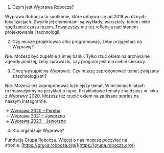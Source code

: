 1. Czym jest Wyprawa Robocza?

Wyprawa Robocza to spotkanie, które odbywa się od 2018 w różnych lokalizacjach. Zwykle jej elementami są wykłady, warsztaty, tańce i miłe spędzanie czasu razem. Towarzyszy mu też refleksja nad stanem projektowania i technologii.

2. Czy muszę projektować albo programować, żeby przyjechać na Wyprawę?

Nie. Możesz być zupełnie z innej bańki. Tylko rzuć okiem na archiwalne agendy poniżej, żeby sprawdzić, czy program jest dla ciebie ciekawy.

3. Chcę wystąpić na Wyprawie. Czy muszę zaproponować temat związany z technologiami?

Nie. Możesz też zaproponować luźniejszy temat. W minionych latach rozmawiałyśmy na przykład o rapie. Przykładowe tematy znajdziesz w linku z Wyprawy 2020. Możesz też rzucić okiem na zapisane stories na naszym Instagramie.

→ [Wyprawa 2020 – Poręba](https://mvu.pl/wyprawa/)<br>
→ [Wyprawa 2021 – Jaworzno](https://eden.mvu.pl/)<br>
→ [Wyprawa 2023 – Jaworzno](https://wyprawa.robocza.org/archiwum/wyprawa/6)<br>

4. Kto organizuje Wyprawę?

Fundacja Grupa Robocza. Więcej o nas możesz poczytać na stronie: [https://grupa.robocza.org/](https://grupa.robocza.org/)
